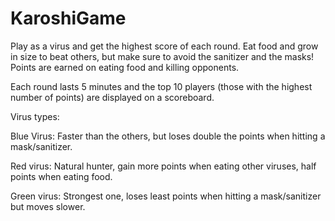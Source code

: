# KaroshiGame

Play as a virus and get the highest score of each round. Eat food and grow in size to beat others, but make sure to avoid the sanitizer and the masks! 
Points are earned on eating food and killing opponents.

Each round lasts 5 minutes and the top 10 players (those with the highest number of points) are displayed on a scoreboard. 

Virus types:

Blue Virus:  Faster than the others, but loses double the points when hitting a mask/sanitizer.

Red virus: Natural hunter, gain more points when eating other viruses, half points when eating food. 

Green virus: Strongest one, loses least points when hitting a mask/sanitizer but moves slower.
